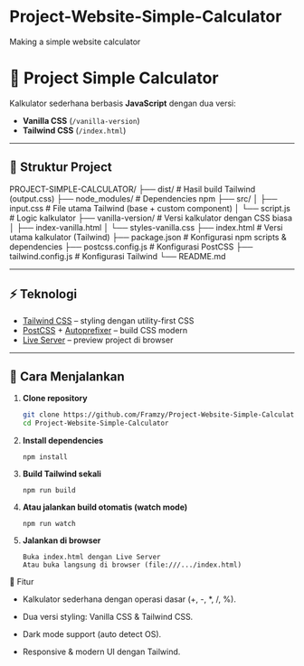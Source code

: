 # Project-Website-Simple-Calculator

Making a simple website calculator

# 🧮 Project Simple Calculator

Kalkulator sederhana berbasis **JavaScript** dengan dua versi:

- **Vanilla CSS** (`/vanilla-version`)
- **Tailwind CSS** (`/index.html`)

---

## 📂 Struktur Project

PROJECT-SIMPLE-CALCULATOR/
├── dist/ # Hasil build Tailwind (output.css)
├── node_modules/ # Dependencies npm
├── src/
│ ├── input.css # File utama Tailwind (base + custom component)
│ └── script.js # Logic kalkulator
├── vanilla-version/ # Versi kalkulator dengan CSS biasa
│ ├── index-vanilla.html
│ └── styles-vanilla.css
├── index.html # Versi utama kalkulator (Tailwind)
├── package.json # Konfigurasi npm scripts & dependencies
├── postcss.config.js # Konfigurasi PostCSS
├── tailwind.config.js # Konfigurasi Tailwind
└── README.md

---

## ⚡️ Teknologi

- [Tailwind CSS](https://tailwindcss.com/) – styling dengan utility-first CSS
- [PostCSS](https://postcss.org/) + [Autoprefixer](https://github.com/postcss/autoprefixer) – build CSS modern
- [Live Server](https://marketplace.visualstudio.com/items?itemName=ritwickdey.LiveServer) – preview project di browser

---

## 🚀 Cara Menjalankan

1. **Clone repository**

   ```bash
   git clone https://github.com/Framzy/Project-Website-Simple-Calculator.git
   cd Project-Website-Simple-Calculator
   ```

2. **Install dependencies**

   ```
   npm install
   ```

3. **Build Tailwind sekali**

   ```
   npm run build
   ```

4. **Atau jalankan build otomatis (watch mode)**

   ```
   npm run watch
   ```

5. **Jalankan di browser**

   ```
   Buka index.html dengan Live Server
   Atau buka langsung di browser (file:///.../index.html)
   ```

🎨 Fitur

- Kalkulator sederhana dengan operasi dasar (+, -, \*, /, %).

- Dua versi styling: Vanilla CSS & Tailwind CSS.

- Dark mode support (auto detect OS).

- Responsive & modern UI dengan Tailwind.
